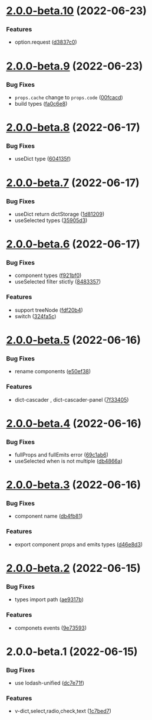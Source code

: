 # [2.0.0-beta.10](https://github.com/SoulLyoko/vue-dictionary/compare/v2.0.0-beta.9...v2.0.0-beta.10) (2022-06-23)


### Features

* option.request ([d3837c0](https://github.com/SoulLyoko/vue-dictionary/commit/d3837c0f4fac213dfe1ecd2ac6585ad587fb13fd))



# [2.0.0-beta.9](https://github.com/SoulLyoko/vue-dictionary/compare/v2.0.0-beta.8...v2.0.0-beta.9) (2022-06-23)


### Bug Fixes

* `props.cache` change to `props.code` ([00fcacd](https://github.com/SoulLyoko/vue-dictionary/commit/00fcacd24a33f8db59d3144f7fd7bf57d576e073))
* build types ([fa0c6e8](https://github.com/SoulLyoko/vue-dictionary/commit/fa0c6e889878509962e43048da99a64cf11c51aa))



# [2.0.0-beta.8](https://github.com/SoulLyoko/vue-dictionary/compare/v2.0.0-beta.7...v2.0.0-beta.8) (2022-06-17)


### Bug Fixes

* useDict type ([604135f](https://github.com/SoulLyoko/vue-dictionary/commit/604135ffcaa9fd46250b94879a86537318f2eee3))



# [2.0.0-beta.7](https://github.com/SoulLyoko/vue-dictionary/compare/v2.0.0-beta.6...v2.0.0-beta.7) (2022-06-17)


### Bug Fixes

* useDict return dictStorage ([1d81209](https://github.com/SoulLyoko/vue-dictionary/commit/1d81209d49ab7e7872753c00bcde29423d7e2535))
* useSelected types ([35905d3](https://github.com/SoulLyoko/vue-dictionary/commit/35905d34ab719f9639e7eaa59ae1e652056d4ab5))



# [2.0.0-beta.6](https://github.com/SoulLyoko/vue-dictionary/compare/v2.0.0-beta.5...v2.0.0-beta.6) (2022-06-17)


### Bug Fixes

* component types ([f921bf0](https://github.com/SoulLyoko/vue-dictionary/commit/f921bf0cbb1aff71a5ac6f7288de71359a39930f))
* useSelected filter stictly ([8483357](https://github.com/SoulLyoko/vue-dictionary/commit/8483357537dbbd053ff5f877cefbc69679fa06b9))


### Features

* support treeNode ([fdf20b4](https://github.com/SoulLyoko/vue-dictionary/commit/fdf20b415c8f75d1bd8b7ded8b086c02eb449f19))
* switch ([324fa5c](https://github.com/SoulLyoko/vue-dictionary/commit/324fa5ce32d8cc482458b2e7ce04eb4e44b63733))



# [2.0.0-beta.5](https://github.com/SoulLyoko/vue-dictionary/compare/v2.0.0-beta.4...v2.0.0-beta.5) (2022-06-16)


### Bug Fixes

* rename components ([e50ef38](https://github.com/SoulLyoko/vue-dictionary/commit/e50ef38d53ad32f8dca6f65bb9e0ccaa459c1824))


### Features

* dict-cascader , dict-cascader-panel ([7f33405](https://github.com/SoulLyoko/vue-dictionary/commit/7f33405b836f7adedbb79aac28f06d0b651d7e23))



# [2.0.0-beta.4](https://github.com/SoulLyoko/vue-dictionary/compare/v2.0.0-beta.3...v2.0.0-beta.4) (2022-06-16)


### Bug Fixes

* fullProps and fullEmits error ([69c1ab6](https://github.com/SoulLyoko/vue-dictionary/commit/69c1ab6492933e3e2ebe968cb513505de874c304))
* useSelected when is not multiple ([db4866a](https://github.com/SoulLyoko/vue-dictionary/commit/db4866aca1d88a5513fc93ddf64238de3780edc1))



# [2.0.0-beta.3](https://github.com/SoulLyoko/vue-dictionary/compare/v2.0.0-beta.2...v2.0.0-beta.3) (2022-06-16)


### Bug Fixes

* component name ([db4fb81](https://github.com/SoulLyoko/vue-dictionary/commit/db4fb816e5b93b48acb7be8797ba309ed795a659))


### Features

* export component props and emits types ([d46e8d3](https://github.com/SoulLyoko/vue-dictionary/commit/d46e8d35a5126133a8fe07177636d1c0ac7b0425))



# [2.0.0-beta.2](https://github.com/SoulLyoko/vue-dictionary/compare/v2.0.0-beta.1...v2.0.0-beta.2) (2022-06-15)


### Bug Fixes

* types  import path ([ae9317b](https://github.com/SoulLyoko/vue-dictionary/commit/ae9317b644ecfe2004258c06c048dfc545c2d4fc))


### Features

* componets events ([9e73593](https://github.com/SoulLyoko/vue-dictionary/commit/9e73593ee4ffe2a86bf9156e9235c1ac49cc275f))



# 2.0.0-beta.1 (2022-06-15)


### Bug Fixes

* use lodash-unified ([dc7e71f](https://github.com/SoulLyoko/vue-dictionary/commit/dc7e71fe393c4097b7eb035c141687f8d2b27eb1))


### Features

* v-dict,select,radio,check,text ([1c7bed7](https://github.com/SoulLyoko/vue-dictionary/commit/1c7bed70ba3670e7ef247b4c08b98371b219f65f))



